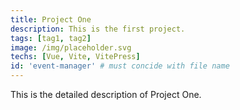 ```yaml
---
title: Project One
description: This is the first project.
tags: [tag1, tag2]
image: /img/placeholder.svg
techs: [Vue, Vite, VitePress]
id: 'event-manager' # must concide with file name
---
```


This is the detailed description of Project One.
